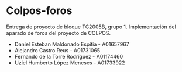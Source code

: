 # Colpos-foros
Entrega de proyecto de bloque TC2005B, grupo 1. Implementación del aparado de foros del proyecto de COLPOS.

- Daniel Esteban Maldonado Espitia  -  A01657967
- Alejandro Castro Reus             -  A01731065
- Fernando de la Torre Rodríguez    -  A01174460
- Uziel Humberto López Meneses      -  A01733922
